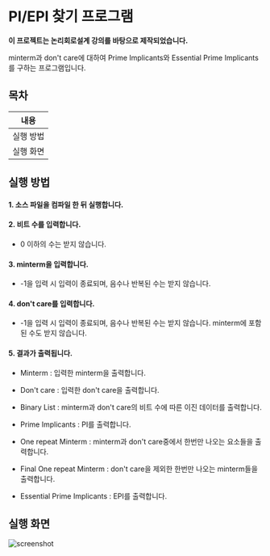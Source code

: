 # PI/EPI 찾기 프로그램

**이 프로젝트는 논리회로설계 강의를 바탕으로 제작되었습니다.**

minterm과 don't care에 대하여 Prime Implicants와 Essential Prime Implicants를 구하는 프로그램입니다.

## 목차

|   내용    |
| :-------: |
| 실행 방법 |
| 실행 화면 |



## 실행 방법

#### 1. 소스 파일을 컴파일 한 뒤 실행합니다.

#### 2. 비트 수를 입력합니다.

* 0 이하의 수는 받지 않습니다.

#### 3. minterm을 입력합니다.

* -1을 입력 시 입력이 종료되며, 음수나 반복된 수는 받지 않습니다.

#### 4. don't care를 입력합니다.

* -1을 입력 시 입력이 종료되며, 음수나 반복된 수는 받지 않습니다. minterm에 포함된 수도 받지 않습니다.

#### 5. 결과가 출력됩니다.

* Minterm : 입력한 minterm을 출력합니다.

* Don't care : 입력한 don't care을 출력합니다.

* Binary List : minterm과 don't care의 비트 수에 따른 이진 데이터를 출력합니다.

* Prime Implicants : PI를 출력합니다.

* One repeat Minterm : minterm과 don't care중에서 한번만 나오는 요소들을 출력합니다.

* Final One repeat Minterm : don't care을 제외한 한번만 나오는 minterm들을 출력합니다.

* Essential Prime Implicants : EPI를 출력합니다.

## 실행 화면

![screenshot](https://user-images.githubusercontent.com/28584213/99257128-de32be80-2859-11eb-8aa8-2d6cf48b974d.png)
